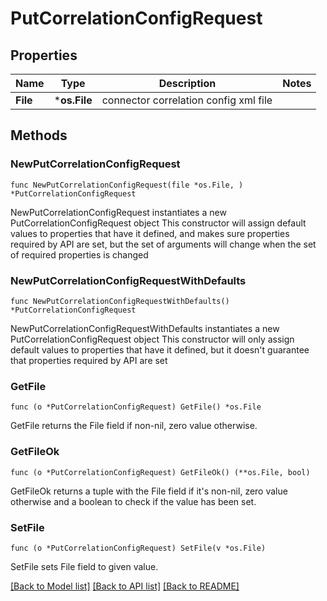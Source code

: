 # PutCorrelationConfigRequest

## Properties

Name | Type | Description | Notes
------------ | ------------- | ------------- | -------------
**File** | ***os.File** | connector correlation config xml file | 

## Methods

### NewPutCorrelationConfigRequest

`func NewPutCorrelationConfigRequest(file *os.File, ) *PutCorrelationConfigRequest`

NewPutCorrelationConfigRequest instantiates a new PutCorrelationConfigRequest object
This constructor will assign default values to properties that have it defined,
and makes sure properties required by API are set, but the set of arguments
will change when the set of required properties is changed

### NewPutCorrelationConfigRequestWithDefaults

`func NewPutCorrelationConfigRequestWithDefaults() *PutCorrelationConfigRequest`

NewPutCorrelationConfigRequestWithDefaults instantiates a new PutCorrelationConfigRequest object
This constructor will only assign default values to properties that have it defined,
but it doesn't guarantee that properties required by API are set

### GetFile

`func (o *PutCorrelationConfigRequest) GetFile() *os.File`

GetFile returns the File field if non-nil, zero value otherwise.

### GetFileOk

`func (o *PutCorrelationConfigRequest) GetFileOk() (**os.File, bool)`

GetFileOk returns a tuple with the File field if it's non-nil, zero value otherwise
and a boolean to check if the value has been set.

### SetFile

`func (o *PutCorrelationConfigRequest) SetFile(v *os.File)`

SetFile sets File field to given value.



[[Back to Model list]](../README.md#documentation-for-models) [[Back to API list]](../README.md#documentation-for-api-endpoints) [[Back to README]](../README.md)



